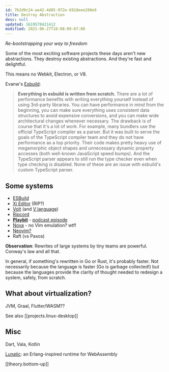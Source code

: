 ```yaml
---
id: 7b2d9c24-ae42-4d85-972e-6918eee280e9
title: Destroy Abstraction
desc: null
updated: 1619578421412
modified: 2021-06-27T18:08:09-07:00
---
```


_Re-bootstrapping your way to freedom_

Some of the most exciting software projects these days aren't new abstractions. They destroy existing abstractions. And they're fast and delightful.

This means no Webkit, Electron, or V8.

Evanw's [Esbuild](https://esbuild.github.io/faq/#why-is-esbuild-fast):

> **Everything in esbuild is written from scratch.**
> There are a lot of performance benefits with writing everything yourself instead of using 3rd-party libraries. You can have performance in mind from the beginning, you can make sure everything uses consistent data structures to avoid expensive conversions, and you can make wide architectural changes whenever necessary. The drawback is of course that it's a lot of work.
> For example, many bundlers use the official TypeScript compiler as a parser. But it was built to serve the goals of the TypeScript compiler team and they do not have performance as a top priority. Their code makes pretty heavy use of megamorphic object shapes and unnecessary dynamic property accesses (both well-known JavaScript speed bumps). And the TypeScript parser appears to still run the type checker even when type checking is disabled. None of these are an issue with esbuild's custom TypeScript parser.

## Some systems

- [ESBuild](https://esbuild.github.io/)
- [Xi Editor](https://raphlinus.github.io/xi/2020/06/27/xi-retrospective.html) (RIP?)
- [Volt](https://volt-app.com/) (and [V language](https://vlang.io/))
- [Ripcord](https://cancel.fm/ripcord/)
- [**Playbit**](https://playb.it/) - [podcast episode](https://museapp.com/podcast/27-playful-software/)
- [Nova](https://nova.app/) - no Vim emulation? wtf!
- [Neovim?](https://neovim.io/)
- Raft (vs Paxos)

**Observation**: Rewrites of large systems by tiny teams are powerful. Conway's law and all that.

In general, if something's rewritten in Go or Rust, it's probably faster. Not necessarily because the language is faster (Go is garbage collected!) but because the languages provide the clarity of thought needed to redesign a system, safely, from scratch.

## What about virtualization?

JVM, Graal, Flutter/WASM??

See also [[projects.linux-desktop]]

## Misc

Dart, Vala, Kotlin

[Lunatic](https://lunatic.solutions/): an Erlang-inspired runtime for WebAssembly

[[theory.bottom-up]]